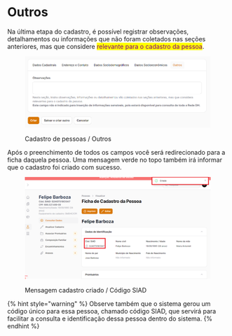 # Outros

Na última etapa do cadastro, é possível registrar observações, detalhamentos ou informações que não foram coletados nas seções anteriores, mas que considere <mark style="color:purple;">relevante para o cadastro da pessoa</mark>.

<figure><img src="../../.gitbook/assets/image (2) (1) (1) (1) (1) (1) (1) (1).png" alt=""><figcaption><p>Cadastro de pessoas / Outros</p></figcaption></figure>



Após o preenchimento de todos os campos você será redirecionado para a ficha daquela pessoa. Uma mensagem verde no topo também irá informar que o cadastro foi criado com sucesso.&#x20;

<figure><img src="../../.gitbook/assets/image (97).png" alt=""><figcaption><p>Mensagem cadastro criado / Código SIAD</p></figcaption></figure>

{% hint style="warning" %}
Observe também que o sistema gerou um código único para essa pessoa, chamado código SIAD, que servirá para facilitar a consulta e identificação dessa pessoa dentro do sistema.
{% endhint %}
